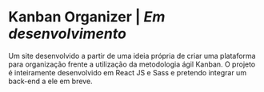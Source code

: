 # Kanban Organizer | *Em desenvolvimento*
 Um site desenvolvido a partir de uma ideia própria de criar uma plataforma para organização frente a utilização da metodologia ágil Kanban. O projeto é inteiramente desenvolvido em React JS e Sass e pretendo integrar um back-end a ele em breve.

